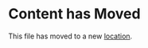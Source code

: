 # Content has Moved

This file has moved to a new [location](../../documentation/scenarios/README.md).
